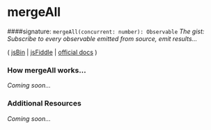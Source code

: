 # mergeAll

####signature: `mergeAll(concurrent: number): Observable`
*The gist: Subscribe to every observable emitted from source, emit results...*

( [jsBin]() | [jsFiddle]() | [official docs](http://reactivex.io/rxjs/class/es6/Observable.js~Observable.html#instance-method-mergeAll) )


### How mergeAll works...
*Coming soon...*


### Additional Resources
*Coming soon...*